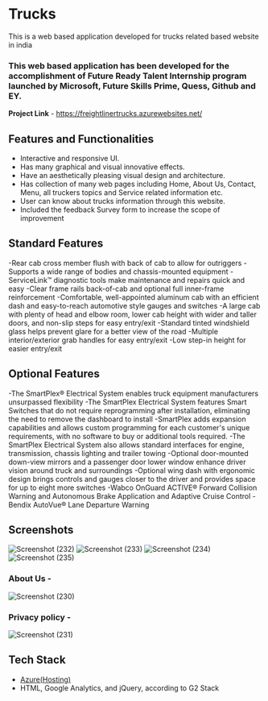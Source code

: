 # Trucks #

This is a web based application developed for trucks related based website in india

### This web based application has been developed for the accomplishment of Future Ready Talent Internship program launched by Microsoft, Future Skills Prime, Quess, Github and EY.

**Project Link** - https://freightlinertrucks.azurewebsites.net/


## Features and Functionalities 

- Interactive and responsive UI.
- Has many graphical and visual innovative effects.
- Have an aesthetically pleasing visual design and architecture.
- Has collection of many web pages including Home, About Us, Contact, Menu, all truckers topics and Service related information etc.
- User can know about trucks information through this website.
- Included the feedback Survey form to increase the scope of improvement 

## Standard Features

-Rear cab cross member flush with back of cab to allow for outriggers
-Supports a wide range of bodies and chassis-mounted equipment
-ServiceLink™ diagnostic tools make maintenance and repairs quick and easy
-Clear frame rails back-of-cab and optional full inner-frame reinforcement
-Comfortable, well-appointed aluminum cab with an efficient dash and easy-to-reach automotive style gauges and switches
-A large cab with plenty of head and elbow room, lower cab height with wider and taller doors, and non-slip steps for easy entry/exit
-Standard tinted windshield glass helps prevent glare for a better view of the road
-Multiple interior/exterior grab handles for easy entry/exit
-Low step-in height for easier entry/exit

## Optional Features

-The SmartPlex® Electrical System enables truck equipment manufacturers unsurpassed flexibility
-The SmartPlex Electrical System features Smart Switches that do not require reprogramming after installation, eliminating the need to remove the dashboard to install
-SmartPlex adds expansion capabilities and allows custom programming for each customer's unique requirements, with no software to buy or additional tools required.
-The SmartPlex Electrical System also allows standard interfaces for engine, transmission, chassis lighting and trailer towing
-Optional door-mounted down-view mirrors and a passenger door lower window enhance driver vision around truck and surroundings
-Optional wing dash with ergonomic design brings controls and gauges closer to the driver and provides space for up to eight more switches
-Wabco OnGuard ACTIVE® Forward Collision Warning and Autonomous Brake Application and Adaptive Cruise Control
-Bendix AutoVue® Lane Departure Warning 

## Screenshots
![Screenshot (232)](https://user-images.githubusercontent.com/104090204/175789267-09d17d2d-86cf-4043-bc84-ed9a13408dab.png)
![Screenshot (233)](https://user-images.githubusercontent.com/104090204/175789299-7882bf45-b983-4d36-b9d4-9434f467c92b.png)
![Screenshot (234)](https://user-images.githubusercontent.com/104090204/175789324-187275cb-e4ed-4a34-a3b5-89a936e006c0.png)
![Screenshot (235)](https://user-images.githubusercontent.com/104090204/175789370-29101a90-bb3b-47bf-854e-88a0caadcb98.png)

### About Us -

![Screenshot (230)](https://user-images.githubusercontent.com/104090204/175788846-f14ebd91-c659-4401-9e96-9d1cd812113c.png)

### Privacy policy -

![Screenshot (231)](https://user-images.githubusercontent.com/104090204/175789209-5e509336-1e64-478e-a407-57603a98f82e.png)



## Tech Stack 

- [Azure(Hosting)](https://azure.microsoft.com/en-in/features/azure-portal/)
- HTML, Google Analytics, and jQuery, according to G2 Stack


